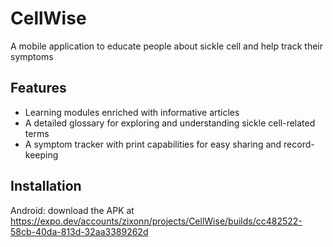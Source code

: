 # CellWise
A mobile application to educate people about sickle cell and help track their symptoms

## Features
- Learning modules enriched with informative articles
- A detailed glossary for exploring and understanding sickle cell-related terms
- A symptom tracker with print capabilities for easy sharing and record-keeping

## Installation 
Android: download the APK at https://expo.dev/accounts/zixonn/projects/CellWise/builds/cc482522-58cb-40da-813d-32aa3389262d
